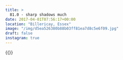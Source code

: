 ```yaml
---
title: >
  81.0 - sharp shadows much
date: 2017-04-01T07:56:17+00:00
location: "Billericay, Essex"
image: "/img/d5ea526380b88b03ff81ea7d8c5e6f09.jpg"
draft: false
instagram: true
---
```


{{<photo src="/img/d5ea526380b88b03ff81ea7d8c5e6f09.jpg">}}
